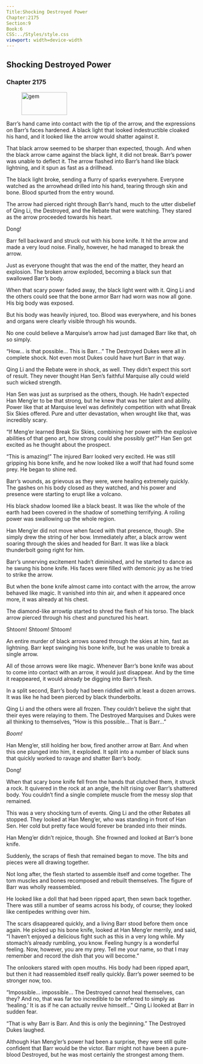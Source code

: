 ```yaml
---
Title:Shocking Destroyed Power 
Chapter:2175 
Section:9 
Book:6 
CSS:../Styles/style.css 
viewport: width=device-width
---
```

  
## Shocking Destroyed Power
### Chapter 2175
  
<figure>
	<img src="../Images/gem.gif" alt="gem" id="gem" width="120" height="60" />
</figure>
  

  
Barr’s hand came into contact with the tip of the arrow, and the expressions on Barr’s faces hardened. A black light that looked indestructible cloaked his hand, and it looked like the arrow would shatter against it.

That black arrow seemed to be sharper than expected, though. And when the black arrow came against the black light, it did not break. Barr’s power was unable to deflect it. The arrow flashed into Barr’s hand like black lightning, and it spun as fast as a drillhead.

The black light broke, sending a flurry of sparks everywhere. Everyone watched as the arrowhead drilled into his hand, tearing through skin and bone. Blood spurted from the entry wound.

The arrow had pierced right through Barr’s hand, much to the utter disbelief of Qing Li, the Destroyed, and the Rebate that were watching. They stared as the arrow proceeded towards his heart.

Dong!

Barr fell backward and struck out with his bone knife. It hit the arrow and made a very loud noise. Finally, however, he had managed to break the arrow.

Just as everyone thought that was the end of the matter, they heard an explosion. The broken arrow exploded, becoming a black sun that swallowed Barr’s body.

When that scary power faded away, the black light went with it. Qing Li and the others could see that the bone armor Barr had worn was now all gone. His big body was exposed.

But his body was heavily injured, too. Blood was everywhere, and his bones and organs were clearly visible through his wounds.

No one could believe a Marquise’s arrow had just damaged Barr like that, oh so simply.

“How… is that possible… This is Barr…” The Destroyed Dukes were all in complete shock. Not even most Dukes could have hurt Barr in that way.

Qing Li and the Rebate were in shock, as well. They didn’t expect this sort of result. They never thought Han Sen’s faithful Marquise ally could wield such wicked strength.

Han Sen was just as surprised as the others, though. He hadn’t expected Han Meng’er to be that strong, but he knew that was her talent and ability. Power like that at Marquise level was definitely competition with what Break Six Skies offered. Pure and utter devastation, when wrought like that, was incredibly scary.

“If Meng’er learned Break Six Skies, combining her power with the explosive abilities of that geno art, how strong could she possibly get?” Han Sen got excited as he thought about the prospect.

“This is amazing!” The injured Barr looked very excited. He was still gripping his bone knife, and he now looked like a wolf that had found some prey. He began to shine red.

Barr’s wounds, as grievous as they were, were healing extremely quickly. The gashes on his body closed as they watched, and his power and presence were starting to erupt like a volcano.

His black shadow loomed like a black beast. It was like the whole of the earth had been covered in the shadow of something terrifying. A roiling power was swallowing up the whole region.

Han Meng’er did not move when faced with that presence, though. She simply drew the string of her bow. Immediately after, a black arrow went soaring through the skies and headed for Barr. It was like a black thunderbolt going right for him.

Barr’s unnerving excitement hadn’t diminished, and he started to dance as he swung his bone knife. His faces were filled with demonic joy as he tried to strike the arrow.

But when the bone knife almost came into contact with the arrow, the arrow behaved like magic. It vanished into thin air, and when it appeared once more, it was already at his chest.

The diamond-like arrowtip started to shred the flesh of his torso. The black arrow pierced through his chest and punctured his heart.

Shtoom! Shtoom! Shtoom!

An entire murder of black arrows soared through the skies at him, fast as lightning. Barr kept swinging his bone knife, but he was unable to break a single arrow.

All of those arrows were like magic. Whenever Barr’s bone knife was about to come into contact with an arrow, it would just disappear. And by the time it reappeared, it would already be digging into Barr’s flesh.

In a split second, Barr’s body had been riddled with at least a dozen arrows. It was like he had been pierced by black thunderbolts.

Qing Li and the others were all frozen. They couldn’t believe the sight that their eyes were relaying to them. The Destroyed Marquises and Dukes were all thinking to themselves, “How is this possible… That is Barr…”

*Boom!*

Han Meng’er, still holding her bow, fired another arrow at Barr. And when this one plunged into him, it exploded. It split into a number of black suns that quickly worked to ravage and shatter Barr’s body.

Dong!

When that scary bone knife fell from the hands that clutched them, it struck a rock. It quivered in the rock at an angle, the hilt rising over Barr’s shattered body. You couldn’t find a single complete muscle from the messy slop that remained.

This was a very shocking turn of events. Qing Li and the other Rebates all stopped. They looked at Han Meng’er, who was standing in front of Han Sen. Her cold but pretty face would forever be branded into their minds.

Han Meng’er didn’t rejoice, though. She frowned and looked at Barr’s bone knife.

Suddenly, the scraps of flesh that remained began to move. The bits and pieces were all drawing together.

Not long after, the flesh started to assemble itself and come together. The tom muscles and bones recomposed and rebuilt themselves. The figure of Barr was wholly reassembled.

He looked like a doll that had been ripped apart, then sewn back together. There was still a number of seams across his body, of course; they looked like centipedes writhing over him.

The scars disappeared quickly, and a living Barr stood before them once again. He picked up his bone knife, looked at Han Meng’er merrily, and said, “I haven’t enjoyed a delicious fight such as this in a very long while. My stomach’s already rumbling, you know. Feeling hungry is a wonderful feeling. Now, however, you are my prey. Tell me your name, so that I may remember and record the dish that you will become.”

The onlookers stared with open mouths. His body had been ripped apart, but then it had reassembled itself really quickly. Barr’s power seemed to be stronger now, too.

“Impossible… impossible… The Destroyed cannot heal themselves, can they? And no, that was far too incredible to be referred to simply as ‘healing.’ It is as if he can actually revive himself…” Qing Li looked at Barr in sudden fear.

“That is why Barr is Barr. And this is only the beginning.” The Destroyed Dukes laughed.

Although Han Meng’er’s power had been a surprise, they were still quite confident that Barr would be the victor. Barr might not have been a pure-blood Destroyed, but he was most certainly the strongest among them.